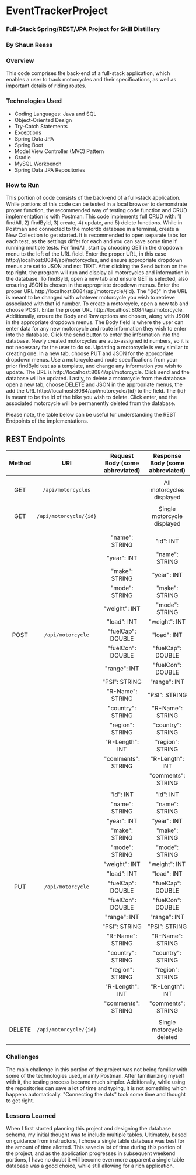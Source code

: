 # EventTrackerProject

### Full-Stack Spring/REST/JPA Project for Skill Distillery
### By Shaun Reass

### Overview

This code comprises the back-end of a full-stack application, which enables a user to track motorcycles and their specifications, as well as important details of riding routes.  

### Technologies Used

* Coding Languages: Java and SQL
* Object-Oriented Design
* Try-Catch Statements
* Exceptions
* Spring Data JPA
* Spring Boot
* Model View Controller (MVC) Pattern
* Gradle
* MySQL Workbench
* Spring Data JPA Repositories

### How to Run

This portion of code consists of the back-end of a full-stack application.  While portions of this code can be tested in a local browser to demonstrate proper function, the
recommended way of testing code function and CRUD implementation is with Postman.  This code implements full CRUD with: 1) findAll, 2) findById, 3) create, 4) update, and 5) delete functions.  While in Postman and connected to the motordb database in a terminal, create a New Collection to get started.  It is recommended to open separate tabs for each test, as the settings differ for each and you can save some time if running multiple tests.  For findAll, start by choosing GET in the dropdown menu to the left of the URL field.  Enter the proper URL, in this case http://localhost:8084/api/motorcycles, and ensure appropriate dropdown menus are set to JSON and not TEXT.  After clicking the Send button on the top right, the program will run and display all motorcycles and information in the database.  To findById, open a new tab and ensure GET is selected, also ensuring JSON is chosen in the appropriate dropdown menus.  Enter the proper URL http://localhost:8084/api/motorcycle/{id}.  The "{id}" in the URL is meant to be changed with whatever motorcycle you wish to retrieve associated with that id number.  To create a motorcycle, open a new tab and choose POST.  Enter the proper URL http://localhost:8084/api/motorcycle.  Additionally, ensure the Body and Raw options are chosen, along with JSON in the appropriate dropdown menus.  The Body field is where the user can enter data for any new motorcycle and route information they wish to enter into the database.  Click the send button to enter the information into the database.  Newly created motorcycles are auto-assigned id numbers, so it is not necessary for the user to do so.  Updating a motorcycle is very similar to creating one.  In a new tab, choose PUT and JSON for the appropriate dropdown menus.  Use a motorcycle and route specifications from your prior findById test as a template, and change any information you wish to update.  The URL is http://localhost:8084/api/motorcycle.  Click send and the database will be updated.  Lastly, to delete a motorcycle from the database open a new tab, choose DELETE and JSON in the appropriate menus, the add the URL http://localhost:8084/api/motorcycle/{id} to the field.  The {id} is meant to be the id of the bike you wish to delete.  Click enter, and the associated motorcycle will be permanently deleted from the database.  

Please note, the table below can be useful for understanding the REST Endpoints of the implementations.  

## REST Endpoints


| Method |        URI        |Request Body (some abbreviated) | Response Body (some abbreviated) |
| :---:  |       :---:       |       :---:       |            :---:            |
|        |                   |                   |                             |
|  GET   | `/api/motorcycles`|                   | All motorcycles displayed   |
|        |                   |                   |                             |
|  GET   | `/api/motorcycle/{id}` |                   | Single motorcycle displayed |
|        |                   |                   |                             |
|        |                   |                   |                             |   
|        |                   | "name": STRING    |         "id": INT           |
|        |                   | "year": INT       |      "name": STRING         |
|        |                   | "make": STRING    |      "year": INT            |
|        |                   | "mode": STRING    |      "make": STRING         |
|        |                   | "weight": INT     |      "mode": STRING         |
|        |                   | "load": INT       |      "weight": INT          |
|  POST  | `/api/motorcycle` | "fuelCap": DOUBLE |        "load": INT          |
|        |                   | "fuelCon": DOUBLE |    "fuelCap": DOUBLE        |
|        |                   | "range": INT      |    "fuelCon": DOUBLE        |
|        |                   | "PSI": STRING     |       "range": INT          |
|        |                   | "R-Name": STRING  |        "PSI": STRING        |
|        |                   | "country": STRING |      "R-Name": STRING       |
|        |                   | "region": STRING  |     "country": STRING       |
|        |                   | "R-Length": INT   |     "region": STRING        |
|        |                   | "comments": STRING|      "R-Length": INT        |
|        |                   |                   |      "comments": STRING     |
|        |                   |                   |                             |
|        |                   | "id": INT         |        "id": INT            |
|        |                   | "name": STRING    |       "name": STRING        |
|        |                   | "year": INT       |        "year": INT          |
|        |                   | "make": STRING    |       "make": STRING        |
|        |                   | "mode": STRING    |       "mode": STRING        |
|        |                   | "weight": INT     |       "weight": INT         |
|        |                   | "load": INT       |        "load": INT          |
|  PUT   | `/api/motorcycle` | "fuelCap": DOUBLE |     "fuelCap": DOUBLE       |
|        |                   | "fuelCon": DOUBLE |     "fuelCon": DOUBLE       |
|        |                   | "range": INT      |       "range": INT          |
|        |                   | "PSI": STRING     |       "PSI": STRING         |
|        |                   | "R-Name": STRING  |      "R-Name": STRING       |
|        |                   | "country": STRING |      "country": STRING      |
|        |                   | "region": STRING  |      "region": STRING       |
|        |                   | "R-Length": INT   |       "R-Length": INT       |
|        |                   | "comments": STRING|      "comments": STRING     |
|        |                   |                   |                             |
| DELETE | `/api/motorcycle/{id}` |                   |  Single motorcycle deleted  |
|        |                   |                   |                             |

### Challenges

The main challenge in this portion of the project was not being familiar with some of the technologies used, mainly Postman.  After familiarizing myself with it, the testing process became much simpler.  Additionally, while using the repositories can save a lot of time and typing, it is not something which happens automatically.  "Connecting the dots" took some time and thought to get right.  

###  Lessons Learned

When I first started planning this project and designing the database schema, my initial thought was to include multiple tables.  Ultimately, based on guidance from instructors, I chose a single table database was best for the amount of time allotted.  This saved a lot of time during this portion of the project, and as the application progresses in subsequent weekend portions, I have no doubt it will become even more apparent a single table database was a good choice, while still allowing for a rich application.  

